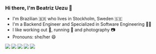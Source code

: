 ### Hi there, I'm Beatriz Uezu 👋

- I'm Brazilian 🇧🇷 who lives in Stockholm, Sweden 🇸🇪
- I'm a Backend Engineer and Specialized in Software Engineering 👩‍💻
- I like working out 💪, running 🏃 and photography 📷️
-  Pronouns: she/her 😄


<div> 
  <a href = "mailto:beatriz.uezugmail.com"><img src="https://img.shields.io/badge/Gmail-D14836?style=for-the-badge&logo=gmail&logoColor=white" target="_blank"></a>
  <a href="https://www.linkedin.com/in/beatrizuezu" target="_blank"><img src="https://img.shields.io/badge/-LinkedIn-%230077B5?style=for-the-badge&logo=linkedin&logoColor=white" target="_blank"></a> 
  <a href="https://twitter.com/beatrizuezu" target="_blank"><img src="https://img.shields.io/badge/Twitter-1DA1F2?style=for-the-badge&logo=twitter&logoColor=white" target="_blank"></a> 
  <a href="https://medium.com/beatrizuezu" target="_blank"><img src="https://img.shields.io/badge/Medium-12100E?style=for-the-badge&logo=medium&logoColor=white" target="_blank"></a> 
  <a href="https://beatrizuezu.github.io/" target="_blank"><img src="https://img.shields.io/badge/website-000000?style=for-the-badge&logo=About.me&logoColor=white" target="_blank"></a> 
  </div>
